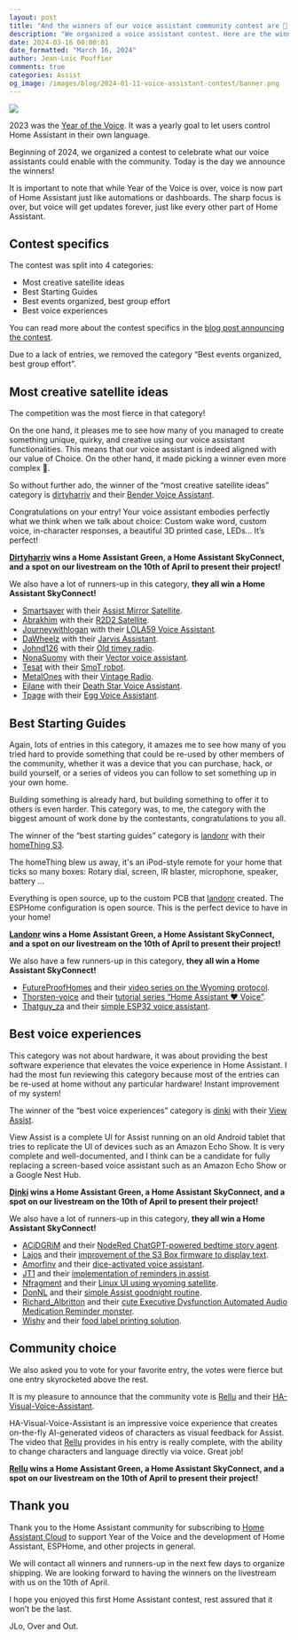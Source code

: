 ```yaml
---
layout: post
title: "And the winners of our voice assistant community contest are 🥁 ..."
description: "We organized a voice assistant contest. Here are the winners!"
date: 2024-03-16 00:00:01
date_formatted: "March 16, 2024"
author: Jean-Loïc Pouffier
comments: true
categories: Assist
og_image: /images/blog/2024-01-11-voice-assistant-contest/banner.png
---
```


<p><img src='/images/blog/2024-01-11-voice-assistant-contest/banner.png' class='no-shadow' /></p>

2023 was the [Year of the Voice](/blog/2022/12/20/year-of-voice/). It was a yearly goal to let users control Home Assistant in their own language.

Beginning of 2024, we organized a contest to celebrate what our voice assistants could enable with the community. Today is the day we announce the winners!

<!--more-->

It is important to note that while Year of the Voice is over, voice is now part of Home Assistant just like automations or dashboards. 
The sharp focus is over, but voice will get updates forever, just like every other part of Home Assistant.

## Contest specifics

The contest was split into 4 categories:

- Most creative satellite ideas
- Best Starting Guides
- Best events organized, best group effort
- Best voice experiences

You can read more about the contest specifics in the [blog post announcing the contest](/blog/2024/01/17/voice-assistant-contest/).

Due to a lack of entries, we removed the category “Best events organized, best group effort”.


## Most creative satellite ideas

The competition was the most fierce in that category!

On the one hand, it pleases me to see how many of you managed to create something unique, quirky, and creative using our voice assistant functionalities. This means that our voice assistant is indeed aligned with our value of Choice. On the other hand, it made picking a winner even more complex 😬.

So without further ado, the winner of the “most creative satellite ideas” category is [dirtyharriv](https://community.home-assistant.io/u/dirtyharriv) and their [Bender Voice Assistant](https://community.home-assistant.io/t/bender-voice-assistant/682041).

Congratulations on your entry! Your voice assistant embodies perfectly what we think when we talk about choice: Custom wake word, custom voice, in-character responses, a beautiful 3D printed case, LEDs… It’s perfect!

<lite-youtube videoid="gfO0CprMDH4" videotitle="Bender Voice Assistant"></lite-youtube>

**[Dirtyharriv](https://community.home-assistant.io/u/dirtyharriv) wins a Home Assistant Green, a Home Assistant SkyConnect, and a spot on our livestream on the 10th of April to present their project!**

We also have a lot of runners-up in this category, **they all win a Home Assistant SkyConnect!**

- [Smartsaver](https://community.home-assistant.io/u/smartsaver) with their [Assist Mirror Satellite](https://community.home-assistant.io/t/assist-mirror-satellite/699264).
- [Abrakhim](https://community.home-assistant.io/u/abrakhim) with their [R2D2 Satellite](https://community.home-assistant.io/t/r2d2-satellite/690701).
- [Journeywithlogan](https://community.home-assistant.io/u/journeywithlogan) with their [LOLA59 Voice Assistant](https://community.home-assistant.io/t/lola59-voice-assistant-multisensor-apple-airplay/701723).
- [DaWheelz](https://community.home-assistant.io/u/DaWheelz) with their [Jarvis Assistant](https://community.home-assistant.io/t/jarvis-assistant/695720).
- [Johnd126](https://community.home-assistant.io/u/johnd126) with their [Old timey radio](https://community.home-assistant.io/t/my-old-timey-radio-voice-assistant-satellite-contest-entry/698238).
- [NonaSuomy](https://community.home-assistant.io/u/NonaSuomy) with their [Vector voice assistant](https://community.home-assistant.io/t/vector-home-assistant-control/675165).
- [Tesat](https://community.home-assistant.io/u/Tesat) with their [SmoT robot](https://community.home-assistant.io/t/smot-your-homeassistant-companion-robot/696369).
- [MetalOnes](https://community.home-assistant.io/u/MetalOnes) with their [Vintage Radio](https://community.home-assistant.io/t/vintage-radio-voice-assistant/699049).
- [Ejlane](https://community.home-assistant.io/u/ejlane) with their [Death Star Voice Assistant](https://community.home-assistant.io/t/death-star-voice-assistant/701706).
- [Tpage](https://community.home-assistant.io/u/tpage) with their [Egg Voice Assistant](https://community.home-assistant.io/t/egg-voice-assistant/698819).

## Best Starting Guides

Again, lots of entries in this category, it amazes me to see how many of you tried hard to provide something that could be re-used by other members of the community, whether it was a device that you can purchase, hack, or build yourself, or a series of videos you can follow to set something up in your own home. 

Building something is already hard, but building something to offer it to others is even harder. This category was, to me, the category with the biggest amount of work done by the contestants, congratulations to you all.

The winner of the “best starting guides” category is [landonr](https://community.home-assistant.io/u/landonr) with their [homeThing S3](https://community.home-assistant.io/t/homething-s3-ipod-smart-home-remote-with-voice-control/702666).

The homeThing blew us away, it's an iPod-style remote for your home that ticks so many boxes: Rotary dial, screen, IR blaster, microphone, speaker, battery ...

Everything is open source, up to the custom PCB that [landonr](https://community.home-assistant.io/u/landonr) created. The ESPHome configuration is open source. This is the perfect device to have in your home!

<lite-youtube videoid="5bx5w-n5c0Y" videotitle="homeThing S3"></lite-youtube>

**[Landonr](https://community.home-assistant.io/u/landonr) wins a Home Assistant Green, a Home Assistant SkyConnect, and a spot on our livestream on the 10th of April to present their project!**

We also have a few runners-up in this category, **they all win a Home Assistant SkyConnect!**

- [FutureProofHomes](https://community.home-assistant.io/u/FutureProofHomes) and their [video series on the Wyoming protocol](https://community.home-assistant.io/t/futureproofhomes-wyoming-enhancements-yt-series-contest-entry/693723).
- [Thorsten-voice](https://community.home-assistant.io/u/thorsten-voice) and their [tutorial series “Home Assistant ❤️ Voice”](https://community.home-assistant.io/t/yt-tutorial-series-home-assistant-voice-cooking-recipe-style/696644).
- [Thatguy_za](https://community.home-assistant.io/u/thatguy_za) and their [simple ESP32 voice assistant](https://community.home-assistant.io/t/my-esp32-based-voice-assistant-with-wake-word/697153).

## Best voice experiences

This category was not about hardware, it was about providing the best software experience that elevates the voice experience in Home Assistant. I had the most fun reviewing this category because most of the entries can be re-used at home without any particular hardware! Instant improvement of my system!

The winner of the “best voice experiences” category is [dinki](https://community.home-assistant.io/u/dinki) with their [View Assist](https://community.home-assistant.io/t/view-assist-visual-feedback-for-assist-voice-assistant-on-an-android-tablet-install-info-provided-on-wiki/699659).

View Assist is a complete UI for Assist running on an old Android tablet that tries to replicate the UI of devices such as an Amazon Echo Show. It is very complete and well-documented, and I think can be a candidate for fully replacing a screen-based voice assistant such as an Amazon Echo Show or a Google Nest Hub.

<lite-youtube videoid="I-TejfwZi5g" videotitle="View Assist"></lite-youtube>

**[Dinki](https://community.home-assistant.io/u/dinki) wins a Home Assistant Green, a Home Assistant SkyConnect, and a spot on our livestream on the 10th of April to present their project!**

We also have a lot of runners-up in this category, **they all win a Home Assistant SkyConnect!**

- [ACiDGRiM](https://community.home-assistant.io/u/ACiDGRiM) and their [NodeRed ChatGPT-powered bedtime story agent](https://community.home-assistant.io/t/replace-yourself-with-ai-nodered-bedtime-story-from-chatgpt/699843).
- [Lajos](https://community.home-assistant.io/u/Lajos) and their [improvement of the S3 Box firmware to display text](https://community.home-assistant.io/t/a-jrpg-style-conversation-with-the-voice-assistant-on-the-s3-box-3/697172).
- [Amorfinv](https://community.home-assistant.io/u/amorfinv) and their [dice-activated voice assistant](https://community.home-assistant.io/t/dice-activated-voice-assistant/680506).
- [JT1](https://community.home-assistant.io/u/JT1) and their [implementation of reminders in assist](https://community.home-assistant.io/t/local-voice-reminders-created-with-assist/698875).
- [Nfragment](https://community.home-assistant.io/u/nfragment) and their [Linux UI using wyoming satellite](https://community.home-assistant.io/t/advanced-virtual-assistant-using-linux-as-a-wyoming-satellite/702013).
- [DonNL](https://community.home-assistant.io/u/DonNL) and their [simple Assist goodnight routine](https://community.home-assistant.io/t/voice-assistent-contest-assist-goodnight-routine-for-everyone/676224).
- [Richard_Albritton](https://community.home-assistant.io/u/Richard_Albritton) and their [cute Executive Dysfunction Automated Audio Medication Reminder monster](https://community.home-assistant.io/t/executive-dysfunction-automated-audio-medication-reminder-proof-of-concept/700668).
- [Wishy](https://community.home-assistant.io/u/wishy) and their [food label printing solution](https://community.home-assistant.io/t/food-labels-via-a-dymo-label-printer/701986).

## Community choice

We also asked you to vote for your favorite entry, the votes were fierce but one entry skyrocketed above the rest.

It is my pleasure to announce that the community vote is [Rellu](https://community.home-assistant.io/u/Rellu) and their [HA-Visual-Voice-Assistant](https://community.home-assistant.io/t/voice-assistant-contest-ha-visual-voice-assistant/687593).

HA-Visual-Voice-Assistant is an impressive voice experience that creates on-the-fly AI-generated videos of characters as visual feedback for Assist. The video that [Rellu](https://community.home-assistant.io/u/Rellu) provides in his entry is really complete, with the ability to change characters and language directly via voice. Great job!

<lite-youtube videoid="EcL6o62Vnoo" videotitle="HA-Visual-Voice-Assistant"></lite-youtube>

**[Rellu](https://community.home-assistant.io/u/Rellu) wins a Home Assistant Green, a Home Assistant SkyConnect, and a spot on our livestream on the 10th of April to present their project!**

## Thank you

Thank you to the Home Assistant community for subscribing to [Home Assistant Cloud](https://www.nabucasa.com/) to support Year of the Voice and the development of Home Assistant, ESPHome, and other projects in general.

We will contact all winners and runners-up in the next few days to organize shipping.
We are looking forward to having the winners on the livestream with us on the 10th of April.

I hope you enjoyed this first Home Assistant contest, rest assured that it won’t be the last.

JLo, Over and Out.